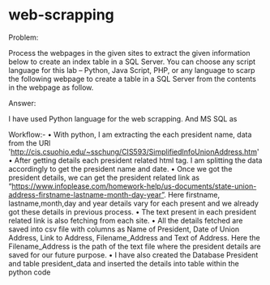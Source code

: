 # web-scrapping

Problem:

Process the webpages in the given sites to extract the given information below to create an index table in a SQL Server. You can choose any script language for this lab – Python, Java Script, PHP, or any language to scarp the following webpage to create a table in a SQL Server from the contents in the webpage as follow.

Answer:

I have used Python language for the web scrapping. And MS SQL as 

Workflow:-
•	With python, I am extracting the each president name, data from the URl 'http://cis.csuohio.edu/~sschung/CIS593/SimplifiedInfoUnionAddress.htm'
•	After getting details each president related html tag. I am splitting the data accordingly to get the president name and date.
•	Once we got the president details, we can get the president related link  as “https://www.infoplease.com/homework-help/us-documents/state-union-address-firstname-lastname-month-day-year”. Here  firstname, lastname,month,day and year details vary for each present and we already got these details in previous process.
•	The text present in each president related link is also fetching from each site.
•	All the details fetched are saved into csv file with columns as Name of President, Date of Union Address, Link to Address, Filename_Address and Text of Address. Here the Filename_Address is the path of the text file where the president details are saved for our future purpose.
•	I have also created the Database President and table president_data and inserted the details into table within the python code
